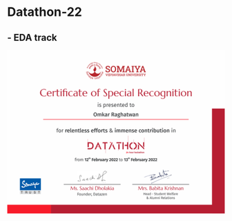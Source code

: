 # Datathon-22
## - EDA track
![certificate of SR](https://github.com/omkarr2102/Datathon-22/blob/main/SL.png)
